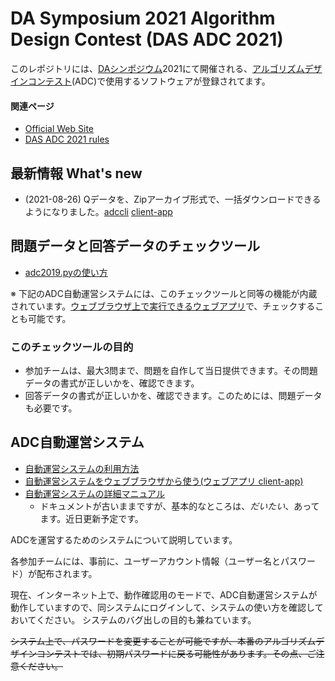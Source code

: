DA Symposium 2021 Algorithm Design Contest (DAS ADC 2021)
=========================================================

このレポジトリには、[DAシンポジウム](http://www.sig-sldm.org/das/)2021にて開催される、[アルゴリズムデザインコンテスト](https://dasadc.github.io/)(ADC)で使用するソフトウェアが登録されてます。

#### 関連ページ

- [Official Web Site](https://dasadc.github.io/)
- [DAS ADC 2021 rules](https://dasadc.github.io/adc2021/rule.html)


最新情報 What's new
-------------------

- (2021-08-26) Qデータを、Zipアーカイブ形式で、一括ダウンロードできるようになりました。[adccli](../client/README.md#get-q-all) [client-app](../client-app/README.md#arena)


問題データと回答データのチェックツール
--------------------------------------

- [adc2019.pyの使い方](server/adc2019.md)

※ 下記のADC自動運営システムには、このチェックツールと同等の機能が内蔵されています。[ウェブブラウザ上で実行できるウェブアプリ](client-app/README.md)で、チェックすることも可能です。


### このチェックツールの目的

- 参加チームは、最大3問まで、問題を自作して当日提供できます。その問題データの書式が正しいかを、確認できます。
- 回答データの書式が正しいかを、確認できます。このためには、問題データも必要です。



ADC自動運営システム
-------------------

- [自動運営システムの利用方法](conmgr.md)
- [自動運営システムをウェブブラウザから使う(ウェブアプリ client-app)](client-app/README.md)
- [自動運営システムの詳細マニュアル](client/README.md)
    - ドキュメントが古いままですが、基本的なところは、*だいたい*、あってます。近日更新予定です。

ADCを運営するためのシステムについて説明しています。

各参加チームには、事前に、ユーザーアカウント情報（ユーザー名とパスワード）が配布されます。

現在、インターネット上で、動作確認用のモードで、ADC自動運営システムが動作していますので、同システムにログインして、システムの使い方を確認しておいてください。
システムのバグ出しの目的も兼ねています。

~~システム上で、パスワードを変更することが可能ですが、本番のアルゴリズムデザインコンテストでは、初期パスワードに戻る可能性があります。その点、ご注意ください。~~
